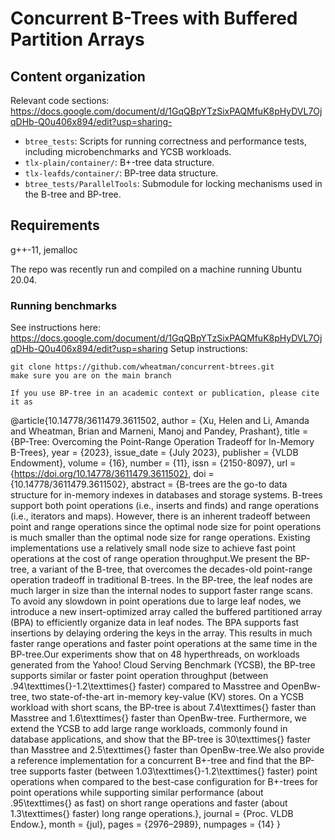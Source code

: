 # Concurrent B-Trees with Buffered Partition Arrays

## Content organization

Relevant code sections:
https://docs.google.com/document/d/1GqQBpYTzSixPAQMfuK8pHyDVL7OjqDHb-Q0u406x894/edit?usp=sharing- 

- `btree_tests`: Scripts for running correctness and performance tests, including microbenchmarks and YCSB workloads.
- `tlx-plain/container/`: B+-tree data structure.
- `tlx-leafds/container/`: BP-tree data structure.
- `btree_tests/ParallelTools`: Submodule for locking mechanisms used in the B-tree and BP-tree.

## Requirements
g++-11, jemalloc

The repo was recently run and compiled on a machine running Ubuntu 20.04.

### Running benchmarks

See instructions here: https://docs.google.com/document/d/1GqQBpYTzSixPAQMfuK8pHyDVL7OjqDHb-Q0u406x894/edit?usp=sharing
Setup instructions:
```
git clone https://github.com/wheatman/concurrent-btrees.git
make sure you are on the main branch

If you use BP-tree in an academic context or publication, please cite it as

```
@article{10.14778/3611479.3611502,
author = {Xu, Helen and Li, Amanda and Wheatman, Brian and Marneni, Manoj and Pandey, Prashant},
title = {BP-Tree: Overcoming the Point-Range Operation Tradeoff for In-Memory B-Trees},
year = {2023},
issue_date = {July 2023},
publisher = {VLDB Endowment},
volume = {16},
number = {11},
issn = {2150-8097},
url = {https://doi.org/10.14778/3611479.3611502},
doi = {10.14778/3611479.3611502},
abstract = {B-trees are the go-to data structure for in-memory indexes in databases and storage systems. B-trees support both point operations (i.e., inserts and finds) and range operations (i.e., iterators and maps). However, there is an inherent tradeoff between point and range operations since the optimal node size for point operations is much smaller than the optimal node size for range operations. Existing implementations use a relatively small node size to achieve fast point operations at the cost of range operation throughput.We present the BP-tree, a variant of the B-tree, that overcomes the decades-old point-range operation tradeoff in traditional B-trees. In the BP-tree, the leaf nodes are much larger in size than the internal nodes to support faster range scans. To avoid any slowdown in point operations due to large leaf nodes, we introduce a new insert-optimized array called the buffered partitioned array (BPA) to efficiently organize data in leaf nodes. The BPA supports fast insertions by delaying ordering the keys in the array. This results in much faster range operations and faster point operations at the same time in the BP-tree.Our experiments show that on 48 hyperthreads, on workloads generated from the Yahoo! Cloud Serving Benchmark (YCSB), the BP-tree supports similar or faster point operation throughput (between .94\texttimes{}-1.2\texttimes{} faster) compared to Masstree and OpenBw-tree, two state-of-the-art in-memory key-value (KV) stores. On a YCSB workload with short scans, the BP-tree is about 7.4\texttimes{} faster than Masstree and 1.6\texttimes{} faster than OpenBw-tree. Furthermore, we extend the YCSB to add large range workloads, commonly found in database applications, and show that the BP-tree is 30\texttimes{} faster than Masstree and 2.5\texttimes{} faster than OpenBw-tree.We also provide a reference implementation for a concurrent B+-tree and find that the BP-tree supports faster (between 1.03\texttimes{}-1.2\texttimes{} faster) point operations when compared to the best-case configuration for B+-trees for point operations while supporting similar performance (about .95\texttimes{} as fast) on short range operations and faster (about 1.3\texttimes{} faster) long range operations.},
journal = {Proc. VLDB Endow.},
month = {jul},
pages = {2976–2989},
numpages = {14}
}
```
